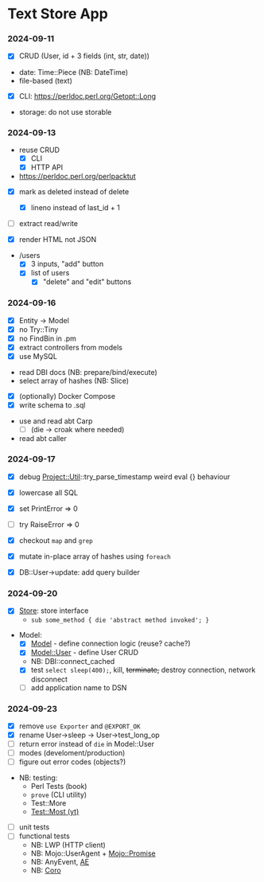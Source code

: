 # Text Store App

### 2024-09-11

- [x] CRUD (User, id + 3 fields (int, str, date))
- date: Time::Piece (NB: DateTime)
- file-based (text)
- [x] CLI: https://perldoc.perl.org/Getopt::Long
- storage: do not use storable

### 2024-09-13

- reuse CRUD
  - [x] CLI
  - [x] HTTP API
- https://perldoc.perl.org/perlpacktut
- [x] mark as deleted instead of delete
  - [x] lineno instead of last_id + 1
- [ ] extract read/write

- [x] render HTML not JSON
- /users
  - [x] 3 inputs, "add" button
  - [x] list of users
    - [x] "delete" and "edit" buttons

### 2024-09-16

- [x] Entity -> Model
- [x] no Try::Tiny
- [x] no FindBin in .pm
- [x] extract controllers from models
- [x] use MySQL
- read DBI docs (NB: prepare/bind/execute)
- select array of hashes (NB: Slice)
- [x] (optionally) Docker Compose
- [x] write schema to .sql
- use and read abt Carp
  - [ ] (die -> croak where needed)
- read abt caller

### 2024-09-17

- [x] debug [Project::Util](./lib/Project/Util.pm)::try_parse_timestamp weird eval {} behaviour

- [x] lowercase all SQL
- [x] set PrintError => 0
- [ ] try RaiseError => 0
- [x] checkout `map` and `grep`
- [x] mutate in-place array of hashes using `foreach`
- [x] DB::User->update: add query builder

### 2024-09-20

- [x] [Store](./lib/Store.pm): store interface
  - `sub some_method { die 'abstract method invoked'; }`
- Model:
  - [x] [Model](./lib/Model.pm) - define connection logic (reuse? cache?)
  - [x] [Model::User](./lib/Model/User.pm) - define User CRUD
  - NB: DBI::connect_cached
  - [x] test `select sleep(400);`, kill, ~~terminate,~~ destroy connection, network disconnect
  - [ ] add application name to DSN

### 2024-09-23

- [x] remove `use Exporter` and `@EXPORT_OK`
- [x] rename User->sleep -> User->test_long_op
- [ ] return error instead of `die` in Model::User
- [ ] modes (develoment/production)
- [ ] figure out error codes (objects?)
- NB: testing:
  - Perl Tests (book)
  - `prove` (CLI utility)
  - Test::More
  - [Test::Most (yt)](https://www.youtube.com/watch?v=Gwg4cn3IxNI&list=PLvHhdy-GnNXCjZHNkOk4_tkH4b1PW7z8x)
- [ ] unit tests
- [ ] functional tests
  - NB: LWP (HTTP client)
  - NB: Mojo::UserAgent + [Mojo::Promise](https://docs.mojolicious.org/Mojo/Promise)
  - NB: AnyEvent, [AE](https://metacpan.org/pod/AE)
  - NB: [Coro](https://metacpan.org/pod/Coro)
